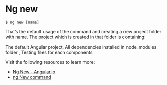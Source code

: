 # Ng new

`$ ng new [name]`

That’s the default usage of the command and creating a new project folder with name. The project which is created in that folder is containing:

The default Angular project, All dependencies installed in node_modules folder , Testing files for each components

Visit the following resources to learn more:

- [Ng New - Angular.io](https://angular.io/cli/new)
- [ng New command](https://www.youtube.com/watch?v=NdEpZezptkQ)

